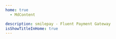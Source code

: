 ```yaml
---
home: true
  - MdContent

description: smilepay - Fluent Payment Gateway
isShowTitleInHome: true
---
```


<Home/>